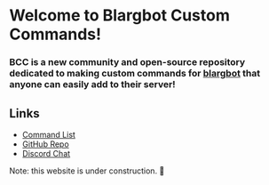 # Welcome to Blargbot Custom Commands!
### BCC is a new community and open-source repository dedicated to making custom commands for [blargbot](https://blargbot.cc) that anyone can easily add to their server!

## Links
- [Command List](/commandlist)
- [GitHub Repo](https://github.com/BlargbotCC/Blargbot-Custom-Commands)
- [Discord Chat](/chat)

Note: this website is under construction. 🚧
